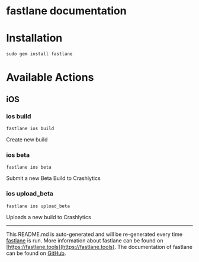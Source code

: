 fastlane documentation
================
# Installation
```
sudo gem install fastlane
```
# Available Actions
## iOS
### ios build
```
fastlane ios build
```
Create new build
### ios beta
```
fastlane ios beta
```
Submit a new Beta Build to Crashlytics
### ios upload_beta
```
fastlane ios upload_beta
```
Uploads a new build to Crashlytics

----

This README.md is auto-generated and will be re-generated every time [fastlane](https://fastlane.tools) is run.
More information about fastlane can be found on [https://fastlane.tools](https://fastlane.tools).
The documentation of fastlane can be found on [GitHub](https://github.com/fastlane/fastlane/tree/master/fastlane).
